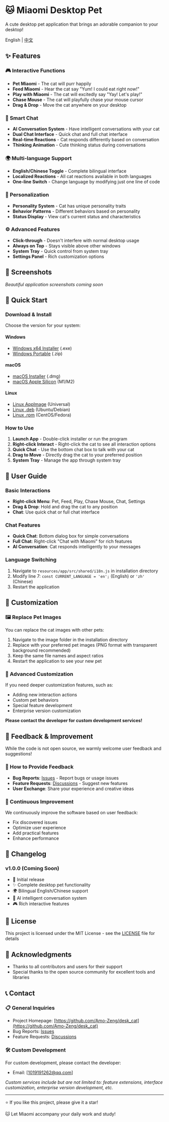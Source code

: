# 🐱 Miaomi Desktop Pet

A cute desktop pet application that brings an adorable companion to your desktop!

English | [中文](README.md)

## ✨ Features

### 🎮 Interactive Functions
- **Pet Miaomi** - The cat will purr happily
- **Feed Miaomi** - Hear the cat say "Yum! I could eat right now!"
- **Play with Miaomi** - The cat will excitedly say "Yay! Let's play!"
- **Chase Mouse** - The cat will playfully chase your mouse cursor
- **Drag & Drop** - Move the cat anywhere on your desktop

### 💬 Smart Chat
- **AI Conversation System** - Have intelligent conversations with your cat
- **Dual Chat Interface** - Quick chat and full chat interface
- **Real-time Reactions** - Cat responds differently based on conversation
- **Thinking Animation** - Cute thinking status during conversations

### 🌍 Multi-language Support
- **English/Chinese Toggle** - Complete bilingual interface
- **Localized Reactions** - All cat reactions available in both languages
- **One-line Switch** - Change language by modifying just one line of code

### 🎨 Personalization
- **Personality System** - Cat has unique personality traits
- **Behavior Patterns** - Different behaviors based on personality
- **Status Display** - View cat's current status and characteristics

### ⚙️ Advanced Features
- **Click-through** - Doesn't interfere with normal desktop usage
- **Always on Top** - Stays visible above other windows
- **System Tray** - Quick control from system tray
- **Settings Panel** - Rich customization options

## 📸 Screenshots

*Beautiful application screenshots coming soon*

## 🚀 Quick Start

### Download & Install

Choose the version for your system:

#### Windows
- [Windows x64 Installer](https://github.com/Amo-Zeng/desk_cat/releases/latest) (.exe)
- [Windows Portable](https://github.com/Amo-Zeng/desk_cat/releases/latest) (.zip)

#### macOS
- [macOS Installer](https://github.com/Amo-Zeng/desk_cat/releases/latest) (.dmg)
- [macOS Apple Silicon](https://github.com/Amo-Zeng/desk_cat/releases/latest) (M1/M2)

#### Linux
- [Linux AppImage](https://github.com/Amo-Zeng/desk_cat/releases/latest) (Universal)
- [Linux .deb](https://github.com/Amo-Zeng/desk_cat/releases/latest) (Ubuntu/Debian)
- [Linux .rpm](https://github.com/Amo-Zeng/desk_cat/releases/latest) (CentOS/Fedora)

### How to Use

1. **Launch App** - Double-click installer or run the program
2. **Right-click Interact** - Right-click the cat to see all interaction options
3. **Quick Chat** - Use the bottom chat box to talk with your cat
4. **Drag to Move** - Directly drag the cat to your preferred position
5. **System Tray** - Manage the app through system tray

## 🎯 User Guide

### Basic Interactions
- **Right-click Menu**: Pet, Feed, Play, Chase Mouse, Chat, Settings
- **Drag & Drop**: Hold and drag the cat to any position
- **Chat**: Use quick chat or full chat interface

### Chat Features
- **Quick Chat**: Bottom dialog box for simple conversations
- **Full Chat**: Right-click "Chat with Miaomi" for rich features
- **AI Conversation**: Cat responds intelligently to your messages

### Language Switching
1. Navigate to `resources/app/src/shared/i18n.js` in installation directory
2. Modify line 7: `const CURRENT_LANGUAGE = 'en';` (English) or `'zh'` (Chinese)
3. Restart the application

## 🎨 Customization

### 🖼️ Replace Pet Images
You can replace the cat images with other pets:

1. Navigate to the image folder in the installation directory
2. Replace with your preferred pet images (PNG format with transparent background recommended)
3. Keep the same file names and aspect ratios
4. Restart the application to see your new pet

### 🔧 Advanced Customization
If you need deeper customization features, such as:
- Adding new interaction actions
- Custom pet behaviors
- Special feature development
- Enterprise version customization

**Please contact the developer for custom development services!**

## 🤝 Feedback & Improvement

While the code is not open source, we warmly welcome user feedback and suggestions!

### 📝 How to Provide Feedback
- **Bug Reports**: [Issues](https://github.com/Amo-Zeng/desk_cat/issues) - Report bugs or usage issues
- **Feature Requests**: [Discussions](https://github.com/Amo-Zeng/desk_cat/discussions) - Suggest new features
- **User Exchange**: Share your experience and creative ideas

### 🔄 Continuous Improvement
We continuously improve the software based on user feedback:
- Fix discovered issues
- Optimize user experience
- Add practical features
- Enhance performance

## 📝 Changelog

### v1.0.0 (Coming Soon)
- 🎉 Initial release
- ✨ Complete desktop pet functionality
- 🌍 Bilingual English/Chinese support
- 💬 AI intelligent conversation system
- 🎮 Rich interactive features

## 📄 License

This project is licensed under the MIT License - see the [LICENSE](LICENSE) file for details

## 🙏 Acknowledgments

- Thanks to all contributors and users for their support
- Special thanks to the open source community for excellent tools and libraries

## 📞 Contact

### 📋 General Inquiries
- Project Homepage: [https://github.com/Amo-Zeng/desk_cat](https://github.com/Amo-Zeng/desk_cat)
- Bug Reports: [Issues](https://github.com/Amo-Zeng/desk_cat/issues)
- Feature Requests: [Discussions](https://github.com/Amo-Zeng/desk_cat/discussions)

### 🛠️ Custom Development
For custom development, please contact the developer:
- Email: [1019191262@qq.com]

*Custom services include but are not limited to: feature extensions, interface customization, enterprise version development, etc.*

---

⭐ If you like this project, please give it a star!

🐱 Let Miaomi accompany your daily work and study!
